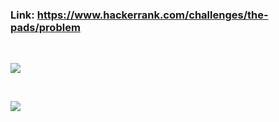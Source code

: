 ### Link: https://www.hackerrank.com/challenges/the-pads/problem

&nbsp;

![](the-pads-English-1.pngg)

&nbsp;

![](the-pads-English-2.pngg)
